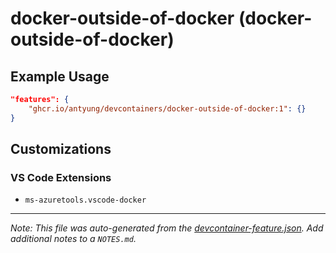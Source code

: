 
# docker-outside-of-docker (docker-outside-of-docker)



## Example Usage

```json
"features": {
    "ghcr.io/antyung/devcontainers/docker-outside-of-docker:1": {}
}
```



## Customizations

### VS Code Extensions

- `ms-azuretools.vscode-docker`



---

_Note: This file was auto-generated from the [devcontainer-feature.json](https://github.com/antyung/devcontainers/blob/main/src/features/docker-outside-of-docker/devcontainer-feature.json).  Add additional notes to a `NOTES.md`._
